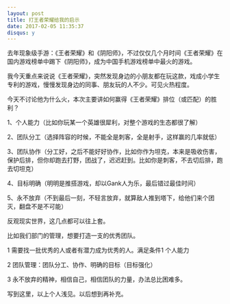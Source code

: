 ```yaml
---
layout: post
title: 打王者荣耀给我的启示
date: 2017-02-05 11:35:37
disqus: y
---
```


去年现象级手游：《王者荣耀》和《阴阳师》，不过仅仅几个月时间《王者荣耀》在国内游戏榜单中踢下《阴阳师》，成为中国手机游戏榜单中最火的游戏。

我今天重点来说说《王者荣耀》，突然发现身边的小朋友都在玩这款，戏成小学生专利的游戏，慢慢发现身边的同事、朋友玩的人不少。可见火热程度。

今天不讨论他为什么火，本次主要讲如何赢得《王者荣耀》排位（或匹配）的胜利？

1、个人能力（比如你玩某一个英雄很犀利，对整个游戏的生态都很了解）

2、团队分工（选择阵容的时候，不能全是刺客，全是射手，这样赢的几率就低）

3、团队协作（分工好，之后不能好好协作，比如你作为坦克，本来是吸收伤害，保护后排，但你却跑去打野，团战了，迟迟赶到。比如你是刺客，不去切后排，跑去切坦克）

4、目标明确（明明是推搭游戏，却以Gank人为乐，最后错过最佳时间）

5、永不放弃（不到最后一刻，不轻言放弃，就算敌人推到塔下，给他们来个团灭，翻盘不是不可能）

反观现实世界，这几点都可以往上套。

比如我们部门的管理，想要打造一支的优秀团队。

1 需要找一批优秀的人或者有潜力成为优秀的人。满足条件1  个人能力

2 团队管理：团队分工、协作、明确的目标（目标强化）

3 永不放弃的精神，相信自己，相信团队的力量，办法总比困难多。

写到这里，以上个人浅见。以后想到再补充。

